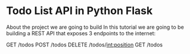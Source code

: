 # Todo List API in Python Flask

About the project we are going to build
In this tutorial we are going to be building a REST API that exposes 3 endpoints to the internet:

GET /todos
POST /todos
DELETE /todos/<int:position>
GET /todos
